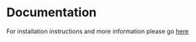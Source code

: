 # Documentation
For installation instructions and more information please go [here](http://joepmohr.com/Windows10IoTCore)
